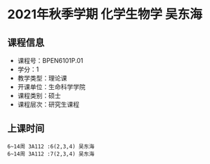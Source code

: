# 2021年秋季学期 化学生物学 吴东海






## 课程信息

- 课程号：BPEN6101P.01
- 学分：1
- 教学类型：理论课
- 开课单位：生命科学学院
- 课程类别：硕士
- 课程层次：研究生课程

## 上课时间

```
6~14周 3A112 :6(2,3,4) 吴东海
6~14周 3A112 :7(2,3,4) 吴东海
```

